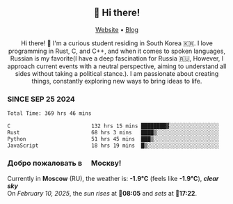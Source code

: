 <h2 align="center">👋 Hi there!</h2>
<p align="center">
  <a href="https://urdekcah.ru">Website</a> •
  <a href="https://urdekcah.blog">Blog</a>
</p>

<p align="center">
  Hi there! 👋 I'm a curious student residing in South Korea 🇰🇷. I love programming in Rust, C, and C++, and when it comes to spoken languages, Russian is my favorite(I have a deep fascination for Russia 🇷🇺, However, I approach current events with a neutral perspective, aiming to understand all sides without taking a political stance.). I am passionate about creating things, constantly exploring new ways to bring ideas to life.
</p>

### SINCE SEP 25 2024
<!--START_SECTION:waka-->
<!--LAST_WAKA_UPDATE:2025-02-09 18:25:31-->
```txt
Total Time: 369 hrs 46 mins

C                          132 hrs 15 mins ████████▓░░░░░░░░░░░░░░░░   34.86 %
Rust                       68 hrs 3 mins   ████▒░░░░░░░░░░░░░░░░░░░░   17.94 %
Python                     51 hrs 45 mins  ███▒░░░░░░░░░░░░░░░░░░░░░   13.64 %
JavaScript                 18 hrs 19 mins  █▒░░░░░░░░░░░░░░░░░░░░░░░   04.83 %
```
<!--END_SECTION:waka-->

<h3>Добро пожаловать в <img src="https://cdn-icons-png.flaticon.com/512/197/197408.png" width="13"/> Москву!</h3>

<!--START_SECTION:weather:moscow-->
<!--LAST_WEATHER_UPDATE:2025-02-10 12:40:29-->
Currently in **Moscow** (RU), the weather is: **-1.9°C** (feels like **-1.9°C**), ***clear sky***<br/>
On *February 10, 2025*, the *sun rises* at 🌅**08:05** and *sets* at 🌇**17:22**.
<!--END_SECTION:weather-->
